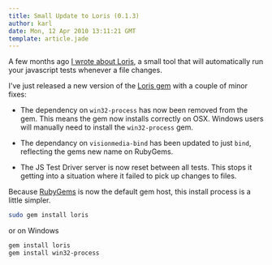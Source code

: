```yaml
---
title: Small Update to Loris (0.1.3)
author: karl
date: Mon, 12 Apr 2010 13:11:21 GMT
template: article.jade
---
```


A few months ago [I wrote about Loris](/articles/loris-autotest-for-javascript/), a small tool that will automatically run your javascript tests whenever a file changes.

I've just released a new version of the [Loris gem](http://rubygems.org/gems/loris) with a couple of minor fixes:

* The dependency on `win32-process` has now been removed from the gem. This means the gem now installs correctly on OSX. Windows users will manually need to install the `win32-process` gem.

* The dependancy on `visionmedia-bind` has been updated to just `bind`, reflecting the gems new name on RubyGems.

* The JS Test Driver server is now reset between all tests. This stops it getting into a situation where it failed to pick up changes to files.

Because [RubyGems](http://rubygems.org/) is now the default gem host, this install process is a little simpler.

```bash
sudo gem install loris
```

or on Windows

```bash
gem install loris
gem install win32-process
```
